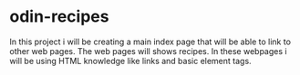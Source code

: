 # odin-recipes
In this project  i will be creating a main index page that will be able to link to other web pages.
The web pages will shows recipes.
In these webpages i will be using HTML knowledge like links and basic element tags.